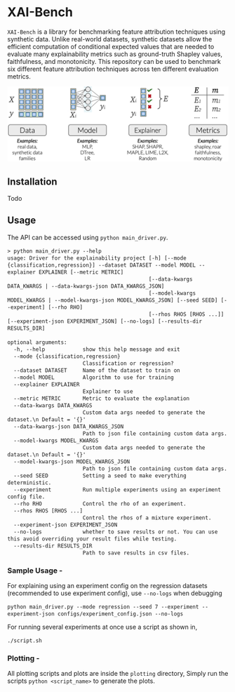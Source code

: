 # XAI-Bench

`XAI-Bench` is a library for benchmarking feature attribution techniques using synthetic data. Unlike real-world datasets, synthetic datasets allow the efficient computation of conditional expected values that are needed to evaluate many explainability metrics such as ground-truth Shapley values, faithfulness, and monotonicity. This repository can be used to benchmark six different feature attribution techniques across ten different evaluation metrics.

<p align="center"><img src="img/overview_figure.png" width=700 /></p>

## Installation

Todo

## Usage

The API can be accessed using `python main_driver.py`. 

```
> python main_driver.py --help
usage: Driver for the explainability project [-h] [--mode {classification,regression}] --dataset DATASET --model MODEL --explainer EXPLAINER [--metric METRIC]
                                             [--data-kwargs DATA_KWARGS | --data-kwargs-json DATA_KWARGS_JSON]
                                             [--model-kwargs MODEL_KWARGS | --model-kwargs-json MODEL_KWARGS_JSON] [--seed SEED] [--experiment] [--rho RHO]
                                             [--rhos RHOS [RHOS ...]] [--experiment-json EXPERIMENT_JSON] [--no-logs] [--results-dir RESULTS_DIR]

optional arguments:
  -h, --help            show this help message and exit
  --mode {classification,regression}
                        Classification or regression?
  --dataset DATASET     Name of the dataset to train on
  --model MODEL         Algorithm to use for training
  --explainer EXPLAINER
                        Explainer to use
  --metric METRIC       Metric to evaluate the explanation
  --data-kwargs DATA_KWARGS
                        Custom data args needed to generate the dataset.\n Default = '{}'
  --data-kwargs-json DATA_KWARGS_JSON
                        Path to json file containing custom data args.
  --model-kwargs MODEL_KWARGS
                        Custom data args needed to generate the dataset.\n Default = '{}'
  --model-kwargs-json MODEL_KWARGS_JSON
                        Path to json file containing custom data args.
  --seed SEED           Setting a seed to make everything deterministic.
  --experiment          Run multiple experiments using an experiment config file.
  --rho RHO             Control the rho of an experiment.
  --rhos RHOS [RHOS ...]
                        Control the rhos of a mixture experiment.
  --experiment-json EXPERIMENT_JSON
  --no-logs             whether to save results or not. You can use this avoid overriding your result files while testing.
  --results-dir RESULTS_DIR
                        Path to save results in csv files.
```

### Sample Usage -
For explaining using an experiment config on the regression datasets (recommended to use experiment config), use `--no-logs` when debugging
```
python main_driver.py --mode regression --seed 7 --experiment --experiment-json configs/experiment_config.json --no-logs
```
For running several experiments at once use a script as shown in,
```
./script.sh
```

### Plotting -

All plotting scripts and plots are inside the `plotting` directory, Simply run the scripts `python <script_name>` to generate the plots.

